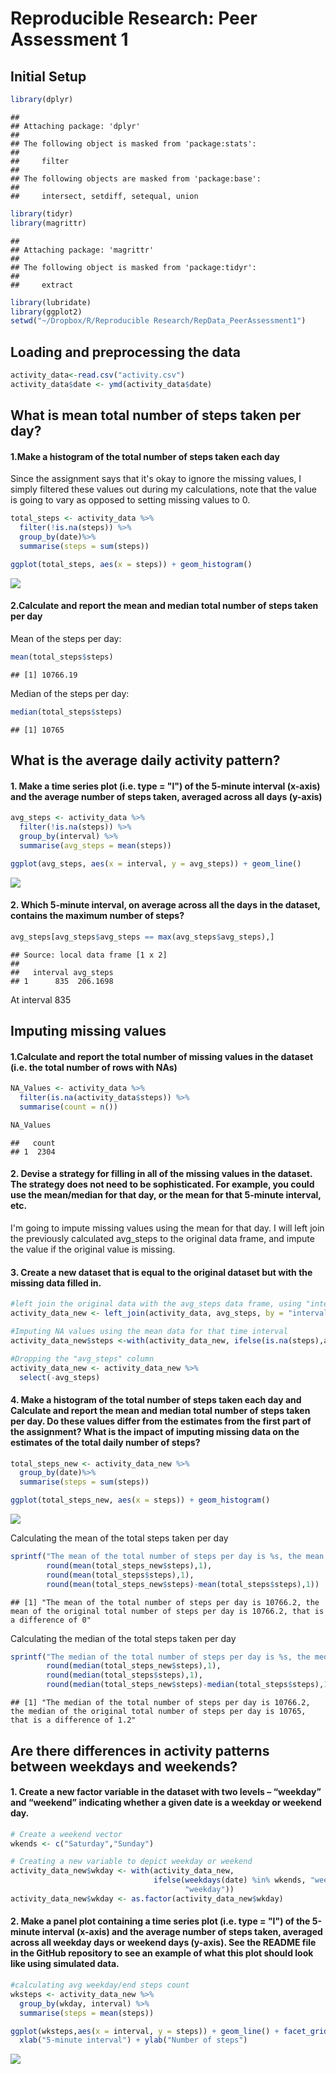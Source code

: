 # Reproducible Research: Peer Assessment 1


## Initial Setup


```r
library(dplyr)
```

```
## 
## Attaching package: 'dplyr'
## 
## The following object is masked from 'package:stats':
## 
##     filter
## 
## The following objects are masked from 'package:base':
## 
##     intersect, setdiff, setequal, union
```

```r
library(tidyr)
library(magrittr)
```

```
## 
## Attaching package: 'magrittr'
## 
## The following object is masked from 'package:tidyr':
## 
##     extract
```

```r
library(lubridate)
library(ggplot2)
setwd("~/Dropbox/R/Reproducible Research/RepData_PeerAssessment1")
```

## Loading and preprocessing the data


```r
activity_data<-read.csv("activity.csv")
activity_data$date <- ymd(activity_data$date)
```



## What is mean total number of steps taken per day?

#### 1.Make a histogram of the total number of steps taken each day
Since the assignment says that it's okay to ignore the missing values, I simply filtered these values out during my calculations, note that the value is going to vary as opposed to setting missing values to 0.


```r
total_steps <- activity_data %>%
  filter(!is.na(steps)) %>%
  group_by(date)%>%
  summarise(steps = sum(steps))

ggplot(total_steps, aes(x = steps)) + geom_histogram()
```

![](PA1_template_files/figure-html/unnamed-chunk-3-1.png) 


#### 2.Calculate and report the mean and median total number of steps taken per day


Mean of the steps per day:

```r
mean(total_steps$steps)
```

```
## [1] 10766.19
```
Median of the steps per day:

```r
median(total_steps$steps)
```

```
## [1] 10765
```


## What is the average daily activity pattern?

#### 1. Make a time series plot (i.e. type = "l") of the 5-minute interval (x-axis) and the average number of steps taken, averaged across all days (y-axis)


```r
avg_steps <- activity_data %>%
  filter(!is.na(steps)) %>%
  group_by(interval) %>%
  summarise(avg_steps = mean(steps))

ggplot(avg_steps, aes(x = interval, y = avg_steps)) + geom_line()
```

![](PA1_template_files/figure-html/unnamed-chunk-6-1.png) 

#### 2. Which 5-minute interval, on average across all the days in the dataset, contains the maximum number of steps?


```r
avg_steps[avg_steps$avg_steps == max(avg_steps$avg_steps),]
```

```
## Source: local data frame [1 x 2]
## 
##   interval avg_steps
## 1      835  206.1698
```
At interval 835

## Imputing missing values
#### 1.Calculate and report the total number of missing values in the dataset (i.e. the total number of rows with NAs)


```r
NA_Values <- activity_data %>%
  filter(is.na(activity_data$steps)) %>%
  summarise(count = n())

NA_Values
```

```
##   count
## 1  2304
```

#### 2. Devise a strategy for filling in all of the missing values in the dataset. The strategy does not need to be sophisticated. For example, you could use the mean/median for that day, or the mean for that 5-minute interval, etc.

I'm going to impute missing values using the mean for that day. I will left join the previously calculated avg_steps to the original data frame, and impute the value if the original value is missing.

#### 3. Create a new dataset that is equal to the original dataset but with the missing data filled in.


```r
#left join the original data with the avg_steps data frame, using "interval"
activity_data_new <- left_join(activity_data, avg_steps, by = "interval")

#Imputing NA values using the mean data for that time interval
activity_data_new$steps <-with(activity_data_new, ifelse(is.na(steps),avg_steps,steps))

#Dropping the "avg_steps" column
activity_data_new <- activity_data_new %>%
  select(-avg_steps)
```

#### 4. Make a histogram of the total number of steps taken each day and Calculate and report the mean and median total number of steps taken per day. Do these values differ from the estimates from the first part of the assignment? What is the impact of imputing missing data on the estimates of the total daily number of steps?


```r
total_steps_new <- activity_data_new %>%
  group_by(date)%>%
  summarise(steps = sum(steps))

ggplot(total_steps_new, aes(x = steps)) + geom_histogram()
```

![](PA1_template_files/figure-html/unnamed-chunk-10-1.png) 

Calculating the mean of the total steps taken per day

```r
sprintf("The mean of the total number of steps per day is %s, the mean of the original total number of steps per day is %s, that is a difference of %s",
        round(mean(total_steps_new$steps),1),
        round(mean(total_steps$steps),1),
        round(mean(total_steps_new$steps)-mean(total_steps$steps),1))
```

```
## [1] "The mean of the total number of steps per day is 10766.2, the mean of the original total number of steps per day is 10766.2, that is a difference of 0"
```

Calculating the median of the total steps taken per day

```r
sprintf("The median of the total number of steps per day is %s, the median of the original total number of steps per day is %s, that is a difference of %s",
        round(median(total_steps_new$steps),1),
        round(median(total_steps$steps),1),
        round(median(total_steps_new$steps)-median(total_steps$steps),1))
```

```
## [1] "The median of the total number of steps per day is 10766.2, the median of the original total number of steps per day is 10765, that is a difference of 1.2"
```

## Are there differences in activity patterns between weekdays and weekends?
#### 1. Create a new factor variable in the dataset with two levels – “weekday” and “weekend” indicating whether a given date is a weekday or weekend day.


```r
# Create a weekend vector 
wkends <- c("Saturday","Sunday")

# Creating a new variable to depict weekday or weekend
activity_data_new$wkday <- with(activity_data_new,
                                ifelse(weekdays(date) %in% wkends, "weekend",
                                       "weekday"))
activity_data_new$wkday <- as.factor(activity_data_new$wkday)
```

#### 2. Make a panel plot containing a time series plot (i.e. type = "l") of the 5-minute interval (x-axis) and the average number of steps taken, averaged across all weekday days or weekend days (y-axis). See the README file in the GitHub repository to see an example of what this plot should look like using simulated data.


```r
#calculating avg weekday/end steps count
wksteps <- activity_data_new %>%
  group_by(wkday, interval) %>%
  summarise(steps = mean(steps))

ggplot(wksteps,aes(x = interval, y = steps)) + geom_line() + facet_grid(wkday~.) +
  xlab("5-minute interval") + ylab("Number of steps")
```

![](PA1_template_files/figure-html/unnamed-chunk-14-1.png) 


